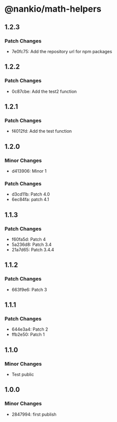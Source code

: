 # @nankio/math-helpers

## 1.2.3

### Patch Changes

- 7e0fc75: Add the repository url for npm packages

## 1.2.2

### Patch Changes

- 0c87cbe: Add the test2 function

## 1.2.1

### Patch Changes

- f4012fd: Add the test function

## 1.2.0

### Minor Changes

- d413906: Minor 1

### Patch Changes

- d3cd11b: Patch 4.0
- 6ec84fa: patch 4.1

## 1.1.3

### Patch Changes

- f60fa5d: Patch 4
- 5a236d8: Patch 3.4
- 21a7d65: Patch 3.4.4

## 1.1.2

### Patch Changes

- 663f9e6: Patch 3

## 1.1.1

### Patch Changes

- 644e3a4: Patch 2
- ffb2e50: Patch 1

## 1.1.0

### Minor Changes

- Test public

## 1.0.0

### Minor Changes

- 2847994: first publish
